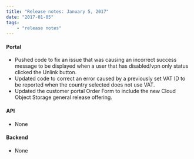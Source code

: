 ```yaml
---
title: "Release notes: January 5, 2017"
date: "2017-01-05"
tags:
    - "release notes"
---
```


#### Portal
+ Pushed code to fix an issue that was causing an incorrect success message to be displayed when a user that has disabled/vpn only status clicked the Unlink button. 
+ Updated code to correct an error caused by a previously set VAT ID to be reported when the country selected does not use VAT.
+ Updated the customer portal Order Form to include the new Cloud Object Storage general release offering. 

#### API
+ None

#### Backend
+ None